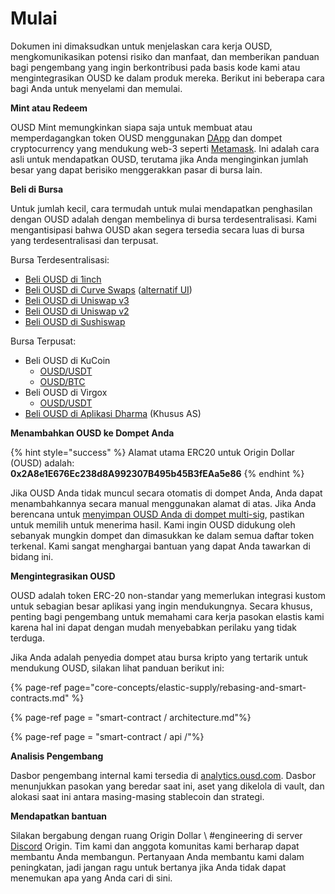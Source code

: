 # Mulai

Dokumen ini dimaksudkan untuk menjelaskan cara kerja OUSD, mengkomunikasikan potensi risiko dan manfaat, dan memberikan panduan bagi pengembang yang ingin berkontribusi pada basis kode kami atau mengintegrasikan OUSD ke dalam produk mereka. Berikut ini beberapa cara bagi Anda untuk menyelami dan memulai.

**Mint atau Redeem**

OUSD Mint memungkinkan siapa saja untuk membuat atau memperdagangkan token OUSD menggunakan [DApp](www.ousd.com) dan dompet cryptocurrency yang mendukung web-3 seperti [Metamask](https://www.metamask.io). Ini adalah cara asli untuk mendapatkan OUSD, terutama jika Anda menginginkan jumlah besar yang dapat berisiko menggerakkan pasar di bursa lain.

**Beli di Bursa**

Untuk jumlah kecil, cara termudah untuk mulai mendapatkan penghasilan dengan OUSD adalah dengan membelinya di bursa terdesentralisasi. Kami mengantisipasi bahwa OUSD akan segera tersedia secara luas di bursa yang terdesentralisasi dan terpusat.

Bursa Terdesentralisasi:

* [Beli OUSD di 1inch](https://app.1inch.io/#/1/swap/USDT/OUSD)
* [Beli OUSD di Curve Swaps](https://crv.to/) \([alternatif UI](https://crv.finance/)\)
* [Beli OUSD di Uniswap v3](https://app.uniswap.org/#/swap?inputCurrency=0xdac17f958d2ee523a2206206994597c13d831ec7&outputCurrency=0x2A8e1E676Ec238d8A992307B495b45B3fEAa5e86)
* [Beli OUSD di Uniswap v2](https://app.uniswap.org/#/swap?inputCurrency=0xdac17f958d2ee523a2206206994597c13d831ec7&outputCurrency=0x2A8e1E676Ec238d8A992307B495b45B3fEAa5e86&use=v2)
* [Beli OUSD di Sushiswap](https://exchange.sushiswapclassic.org/#/swap?inputCurrency=0xdac17f958d2ee523a2206206994597c13d831ec7&outputCurrency=0x2a8e1e676ec238d8a992307b495b45b3feaa5e86)

Bursa Terpusat:

* Beli OUSD di KuCoin
  * [OUSD/USDT](https://trade.kucoin.com/OUSD-USDT)
  * [OUSD/BTC](https://trade.kucoin.com/OUSD-BTC)
* Beli OUSD di Virgox
  * [OUSD/USDT](https://virgox.com/exchange/141)
* [Beli OUSD di Aplikasi Dharma](https://www.dharma.io/) \(Khusus AS\)

**Menambahkan OUSD ke Dompet Anda**

{% hint style="success" %}
Alamat utama ERC20 untuk Origin Dollar \(OUSD\) adalah:   
**0x2A8e1E676Ec238d8A992307B495b45B3fEAa5e86**
{% endhint %}

Jika OUSD Anda tidak muncul secara otomatis di dompet Anda, Anda dapat menambahkannya secara manual menggunakan alamat di atas. Jika Anda berencana untuk [menyimpan OUSD Anda di dompet multi-sig](core-concepts/elastic-supply/rebasing-and-smart-contracts.md), pastikan untuk memilih untuk menerima hasil. Kami ingin OUSD didukung oleh sebanyak mungkin dompet dan dimasukkan ke dalam semua daftar token terkenal. Kami sangat menghargai bantuan yang dapat Anda tawarkan di bidang ini.

**Mengintegrasikan OUSD**

OUSD adalah token ERC-20 non-standar yang memerlukan integrasi kustom untuk sebagian besar aplikasi yang ingin mendukungnya. Secara khusus, penting bagi pengembang untuk memahami cara kerja pasokan elastis kami karena hal ini dapat dengan mudah menyebabkan perilaku yang tidak terduga.

Jika Anda adalah penyedia dompet atau bursa kripto yang tertarik untuk mendukung OUSD, silakan lihat panduan berikut ini:

{% page-ref page="core-concepts/elastic-supply/rebasing-and-smart-contracts.md" %}

{% page-ref page = "smart-contract / architecture.md"%}

{% page-ref page = "smart-contract / api /"%}

**Analisis Pengembang**

Dasbor pengembang internal kami tersedia di [analytics.ousd.com](https://analytics.ousd.com). Dasbor menunjukkan pasokan yang beredar saat ini, aset yang dikelola di vault, dan alokasi saat ini antara masing-masing stablecoin dan strategi.

**Mendapatkan bantuan**

Silakan bergabung dengan ruang Origin Dollar \ #engineering di server [Discord](www.originprotocol.com/discord) Origin.  Tim kami dan anggota komunitas kami berharap dapat membantu Anda membangun. Pertanyaan Anda membantu kami dalam peningkatan, jadi jangan ragu untuk bertanya jika Anda tidak dapat menemukan apa yang Anda cari di sini.

